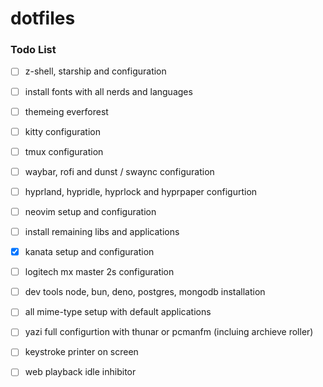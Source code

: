 # dotfiles

### Todo List

- [ ] z-shell, starship and configuration
- [ ] install fonts with all nerds and languages
- [ ] themeing everforest
- [ ] kitty configuration
- [ ] tmux configuration
- [ ] waybar, rofi and dunst / swaync configuration
- [ ] hyprland, hypridle, hyprlock and hyprpaper configurtion
- [ ] neovim setup and configuration
- [ ] install remaining libs and applications
- [x] kanata setup and configuration
- [ ] logitech mx master 2s configuration
- [ ] dev tools node, bun, deno, postgres, mongodb installation
- [ ] all mime-type setup with default applications
- [ ] yazi full configurtion with thunar or pcmanfm (incluing archieve roller)
- [ ] keystroke printer on screen
- [ ] web playback idle inhibitor


